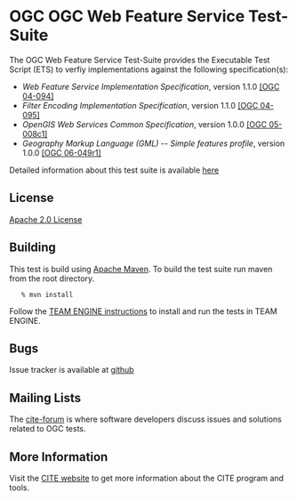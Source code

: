 # OGC OGC Web Feature Service Test-Suite

The OGC Web Feature Service Test-Suite provides the Executable Test Script (ETS) to verfiy implementations against the following specification(s):

  * _Web Feature Service Implementation Specification_, version 1.1.0 [[OGC 04-094]](https://portal.opengeospatial.org/files/?artifact_id=8339)
  * _Filter Encoding Implementation Specification_, version 1.1.0 [[OGC 04-095]](http://portal.opengeospatial.org/files/?artifact_id=8340)
  * _OpenGIS Web Services Common Specification_, version 1.0.0 [[OGC 05-008c1]](https://portal.opengeospatial.org/files/?artifact_id=8798)
  * _Geography Markup Language (GML) -- Simple features profile_, version 1.0.0 [[OGC 06-049r1]](http://portal.opengeospatial.org/files/?artifact_id=15201)

Detailed information about this test suite is available [here](http://opengeospatial.github.io/ets-wfs11/)

## License

[Apache 2.0 License](LICENSE.md)

     
## Building

This test is build using [Apache Maven](http://maven.apache.org/). To 
build the test suite run maven from the root directory.
```
   % mvn install
```   

Follow the [TEAM ENGINE instructions](http://opengeospatial.github.io/teamengine/installation.html) to install and run the tests in TEAM ENGINE.     

## Bugs

Issue tracker is available at [github](https://github.com/opengeospatial/ets-wfs11/issues)

## Mailing Lists

The [cite-forum](http://cite.opengeospatial.org/forum) is where software developers discuss issues and solutions related to OGC tests. 

## More Information

Visit the [CITE website](http://cite.opengeospatial.org/) to get more information about the CITE program and tools.

